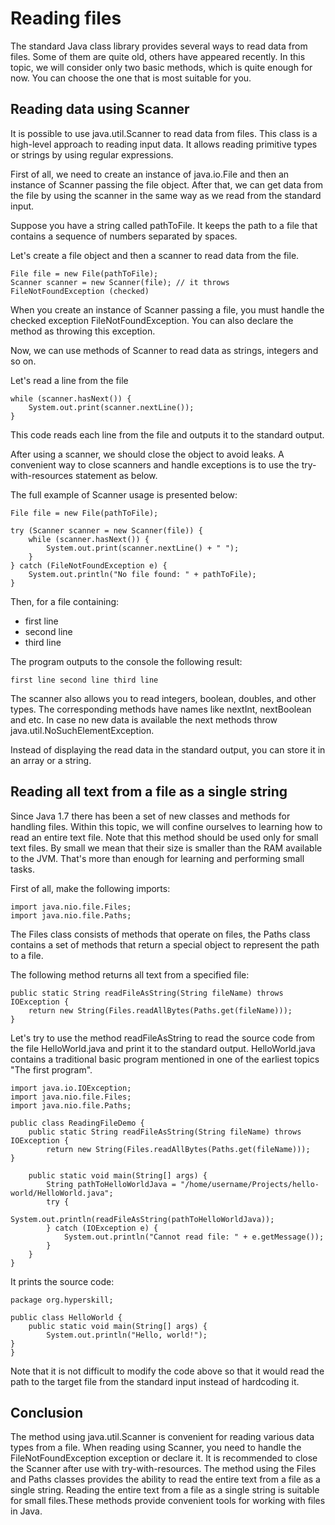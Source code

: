 # Reading files

The standard Java class library provides several ways to read data from files. Some of them are quite
old, others have appeared recently. In this topic, we will consider only two basic methods, which is 
quite enough for now. You can choose the one that is most suitable for you.

## Reading data using Scanner
It is possible to use java.util.Scanner to read data from files. This class is a high-level approach
to reading input data. It allows reading primitive types or strings by using regular expressions.

First of all, we need to create an instance of java.io.File and then an instance of Scanner passing 
the file object. After that, we can get data from the file by using the scanner in the same way as
we read from the standard input.

Suppose you have a string called pathToFile. It keeps the path to a file that contains a sequence
of numbers separated by spaces.

Let's create a file object and then a scanner to read data from the file.
```
File file = new File(pathToFile);
Scanner scanner = new Scanner(file); // it throws FileNotFoundException (checked)
```
When you create an instance of Scanner passing a file, you must handle the checked exception 
FileNotFoundException. You can also declare the method as throwing this exception.

Now, we can use methods of Scanner to read data as strings, integers and so on.

Let's read a line from the file
```
while (scanner.hasNext()) {
    System.out.print(scanner.nextLine());
}
```
This code reads each line from the file and outputs it to the standard output.

After using a scanner, we should close the object to avoid leaks. A convenient way to close scanners
and handle exceptions is to use the try-with-resources statement as below.

The full example of Scanner usage is presented below:
```
File file = new File(pathToFile);

try (Scanner scanner = new Scanner(file)) {
    while (scanner.hasNext()) {
        System.out.print(scanner.nextLine() + " ");
    }
} catch (FileNotFoundException e) {
    System.out.println("No file found: " + pathToFile);
}
```
Then, for a file containing:
- first line
- second line
- third line

The program outputs to the console the following result:
```
first line second line third line
```
The scanner also allows you to read integers, boolean, doubles, and other types. The corresponding
methods have names like nextInt, nextBoolean and etc. In case no new data is available the next
methods throw java.util.NoSuchElementException.

Instead of displaying the read data in the standard output, you can store it in an array or a string.

## Reading all text from a file as a single string
Since Java 1.7 there has been a set of new classes and methods for handling files. Within this topic,
we will confine ourselves to learning how to read an entire text file. Note that this method should 
be used only for small text files. By small we mean that their size is smaller than the RAM available
to the JVM. That's more than enough for learning and performing small tasks.

First of all, make the following imports:
```
import java.nio.file.Files;
import java.nio.file.Paths;
```
The Files class consists of methods that operate on files, the Paths class contains a set of methods
that return a special object to represent the path to a file.

The following method returns all text from a specified file:
```
public static String readFileAsString(String fileName) throws IOException {
    return new String(Files.readAllBytes(Paths.get(fileName)));
}
```
Let's try to use the method readFileAsString to read the source code from the file HelloWorld.java
and print it to the standard output. HelloWorld.java contains a traditional basic program mentioned 
in one of the earliest topics "The first program".
```
import java.io.IOException;
import java.nio.file.Files;
import java.nio.file.Paths;

public class ReadingFileDemo {
    public static String readFileAsString(String fileName) throws IOException {
        return new String(Files.readAllBytes(Paths.get(fileName)));
}

    public static void main(String[] args) {
        String pathToHelloWorldJava = "/home/username/Projects/hello-world/HelloWorld.java";
        try {
            System.out.println(readFileAsString(pathToHelloWorldJava));
        } catch (IOException e) {
            System.out.println("Cannot read file: " + e.getMessage());
        }
    }
}
```
It prints the source code:
```
package org.hyperskill;

public class HelloWorld {
    public static void main(String[] args) {
        System.out.println("Hello, world!");
}
}
```
Note that it is not difficult to modify the code above so that it would read the path to the target
file from the standard input instead of hardcoding it.

## Conclusion
The method using java.util.Scanner is convenient for reading various data types from a file. When 
reading using Scanner, you need to handle the FileNotFoundException exception or declare it. It is
recommended to close the Scanner after use with try-with-resources. The method using the Files and 
Paths classes provides the ability to read the entire text from a file as a single string. Reading 
the entire text from a file as a single string is suitable for small files.These methods provide 
convenient tools for working with files in Java.
